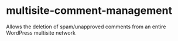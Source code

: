 # multisite-comment-management
Allows the deletion of spam/unapproved comments from an entire WordPress multisite network
